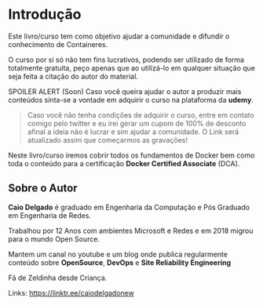 # Introdução

Este livro/curso tem como objetivo ajudar a comunidade e difundir o conhecimento de Containeres.

O curso por sí só não tem fins lucrativos, podendo ser utilizado de forma totalmente gratuita, peço apenas que ao utilizá-lo em qualquer situação que seja feita a citação do autor do material.

SPOILER ALERT (Soon)
Caso você queira ajudar o autor a produzir mais conteúdos sinta-se a vontade em adquirir o curso na plataforma da **udemy**.
> Caso você não tenha condições de adquirir o curso, entre em contato comigo pelo twitter e eu irei gerar um cupom de 100% de desconto afinal a ideia não é lucrar e sim ajudar a comunidade. O Link será atualizado assim que começarmos as gravações!

Neste livro/curso iremos cobrir todos os fundamentos de Docker bem como toda o conteúdo para a certificação **Docker Certified Associate** (DCA).

## Sobre o Autor

**Caio Delgado** é graduado em Engenharia da Computação e Pós Graduado em Engenharia de Redes.

Trabalhou por 12 Anos com ambientes Microsoft e Redes e em 2018 migrou para o mundo Open Source.

Mantem um canal no youtube e um blog onde publica regularmente conteúdo sobre **OpenSource**, **DevOps** e **Site Reliability Engineering** 

Fã de Zeldinha desde Criança.

Links: https://linktr.ee/caiodelgadonew
